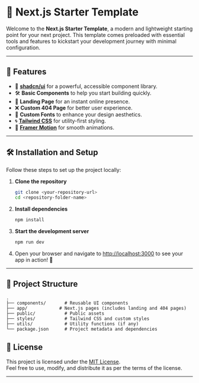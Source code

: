 
# 🌟 Next.js Starter Template

Welcome to the **Next.js Starter Template**, a modern and lightweight starting point for your next project. This template comes preloaded with essential tools and features to kickstart your development journey with minimal configuration.

---

## 🚀 Features

- 🦋 **[shadcn/ui](https://github.com/shadcn/ui)** for a powerful, accessible component library.
- 🛠️ **Basic Components** to help you start building quickly.
- 📄 **Landing Page** for an instant online presence.
- ❌ **Custom 404 Page** for better user experience.
- 🎨 **Custom Fonts** to enhance your design aesthetics.
- 🌀 **[Tailwind CSS](https://tailwindcss.com/)** for utility-first styling.
- 🎥 **[Framer Motion](https://www.framer.com/motion/)** for smooth animations.

---

## 🛠️ Installation and Setup

Follow these steps to set up the project locally:

1. **Clone the repository**
   ```bash
   git clone <your-repository-url>
   cd <repository-folder-name>
   ```

2. **Install dependencies**
   ```bash
   npm install
   ```

3. **Start the development server**
   ```bash
   npm run dev
   ```

4. Open your browser and navigate to [http://localhost:3000](http://localhost:3000) to see your app in action! 🚀

---

## 📂 Project Structure

```plaintext
.
├── components/       # Reusable UI components
├── app/            # Next.js pages (includes landing and 404 pages)
├── public/           # Public assets
├── styles/           # Tailwind CSS and custom styles
├── utils/            # Utility functions (if any)
└── package.json      # Project metadata and dependencies
```

## 📝 License

This project is licensed under the [MIT License](LICENSE).  
Feel free to use, modify, and distribute it as per the terms of the license.

---
